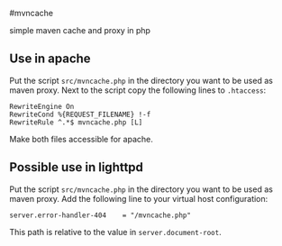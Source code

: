 #mvncache

simple maven cache and proxy in php

## Use in apache

Put the script `src/mvncache.php` in the directory you want to be used as maven proxy.
Next to the script copy the following lines to `.htaccess`:

    RewriteEngine On
    RewriteCond %{REQUEST_FILENAME} !-f
    RewriteRule ^.*$ mvncache.php [L]

Make both files accessible for apache.

## Possible use in lighttpd
Put the script `src/mvncache.php` in the directory you want to be used as maven proxy.
Add the following line to your virtual host configuration:

    server.error-handler-404    = "/mvncache.php"

This path is relative to the value in `server.document-root`.